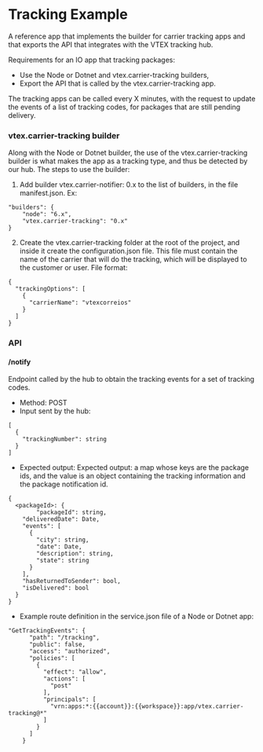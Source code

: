 # Tracking Example

A reference app that implements the builder for carrier tracking apps and that exports the API that integrates with the VTEX tracking hub.

Requirements for an IO app that tracking packages:
- Use the Node or Dotnet and vtex.carrier-tracking builders,
- Export the API that is called by the vtex.carrier-tracking app.

The tracking apps can be called every X minutes, with the request to update the events of a list of tracking codes, for packages that are still pending delivery.

### vtex.carrier-tracking builder
Along with the Node or Dotnet builder, the use of the vtex.carrier-tracking builder is what makes the app as a tracking type, and thus be detected by our hub. The steps to use the builder:

1. Add builder vtex.carrier-notifier: 0.x to the list of builders, in the file manifest.json. Ex:
```
"builders": {
    "node": "6.x",
    "vtex.carrier-tracking": "0.x"
}
```
2. Create the vtex.carrier-tracking folder at the root of the project, and inside it create the configuration.json file. This file must contain the name of the carrier that will do the tracking, which will be displayed to the customer or user. File format:
```
{
  "trackingOptions": [
    {
      "carrierName": "vtexcorreios"
    }
  ]
}
```

### API

#### /notify
Endpoint called by the hub to obtain the tracking events for a set of tracking codes.

- Method: POST
- Input sent by the hub:
```
[
  {
    "trackingNumber": string
  }
]
```
- Expected output: Expected output: a map whose keys are the package ids, and the value is an object containing the tracking information and the package notification id.
```
{
  <packageId>: {
		"packageId": string,
    "deliveredDate": Date,
    "events": [
      {
        "city": string,
        "date": Date,
        "description": string,
        "state": string
      }
    ],
    "hasReturnedToSender": bool,
    "isDelivered": bool
  }
}
```
- Example route definition in the service.json file of a Node or Dotnet app:
```
"GetTrackingEvents": {
      "path": "/tracking",
      "public": false,
      "access": "authorized",
      "policies": [
        {
          "effect": "allow",
          "actions": [
            "post"
          ],
          "principals": [
            "vrn:apps:*:{{account}}:{{workspace}}:app/vtex.carrier-tracking@*"
          ]
        }
      ]
    }
```
